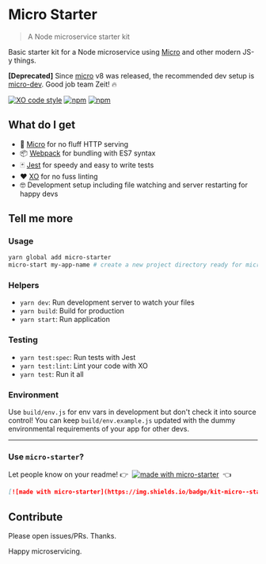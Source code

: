 # Micro Starter
> A Node microservice starter kit

Basic starter kit for a Node microservice using [Micro](https://github.com/zeit/micro) and other modern JS-y things.

**[Deprecated]** Since [micro](https://github.com/zeit/micro) v8 was released, the recommended dev setup is [micro-dev](https://github.com/zeit/micro-dev). Good job team Zeit! 🔥

[![XO code style](https://img.shields.io/badge/code_style-XO-5ed9c7.svg)](https://github.com/sindresorhus/xo) [![npm](https://img.shields.io/npm/dt/micro-starter.svg)](https://www.npmjs.com/package/micro-starter) [![npm](https://img.shields.io/npm/v/micro-starter.svg)](https://www.npmjs.com/package/micro-starter)

## What do I get

- 🔷 [Micro](https://github.com/zeit/micro) for no fluff HTTP serving
- 📦 [Webpack](https://webpack.github.io/) for bundling with ES7 syntax
- 🃏 [Jest](https://github.com/facebook/jest) for speedy and easy to write tests
- ❤️ [XO](https://github.com/sindresorhus/xo) for no fuss linting
- 🤓 Development setup including file watching and server restarting for happy devs

## Tell me more

### Usage

```bash
yarn global add micro-starter
micro-start my-app-name # create a new project directory ready for microservicing
```

### Helpers

- `yarn dev`: Run development server to watch your files
- `yarn build`: Build for production
- `yarn start`: Run application

### Testing

- `yarn test:spec`: Run tests with Jest
- `yarn test:lint`: Lint your code with XO
- `yarn test`: Run it all

### Environment

Use `build/env.js` for env vars in development but don't check it into source control! You can keep `build/env.example.js` updated with the dummy environmental requirements of your app for other devs.

<hr />

### Use `micro-starter`?

Let people know on your readme! 👉  [![made with micro-starter](https://img.shields.io/badge/kit-micro--starter-3986fe.svg)](https://github.com/samtgarson/micro-starter)  👈

```md
[![made with micro-starter](https://img.shields.io/badge/kit-micro--starter-3986fe.svg)](https://github.com/samtgarson/micro-starter)
```

## Contribute

Please open issues/PRs. Thanks.

Happy microservicing.
